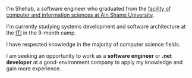 I'm Shehab, a software engineer who graduated from the <a href="https://cis.asu.edu.eg/">facility of computer and information sciences at Ain Shams University</a>.

 I'm currently studying systems development and software architecture at the <a href="https://iti.gov.eg/iti/home">ITI</a> in the 9-month camp.

I have respected knowledge in the majority of computer science fields.

 I am seeking an opportunity to work as a <strong>software engineer</strong> or <strong>.net developer</strong> at a good-environment company to apply my knowledge and gain more experience.



